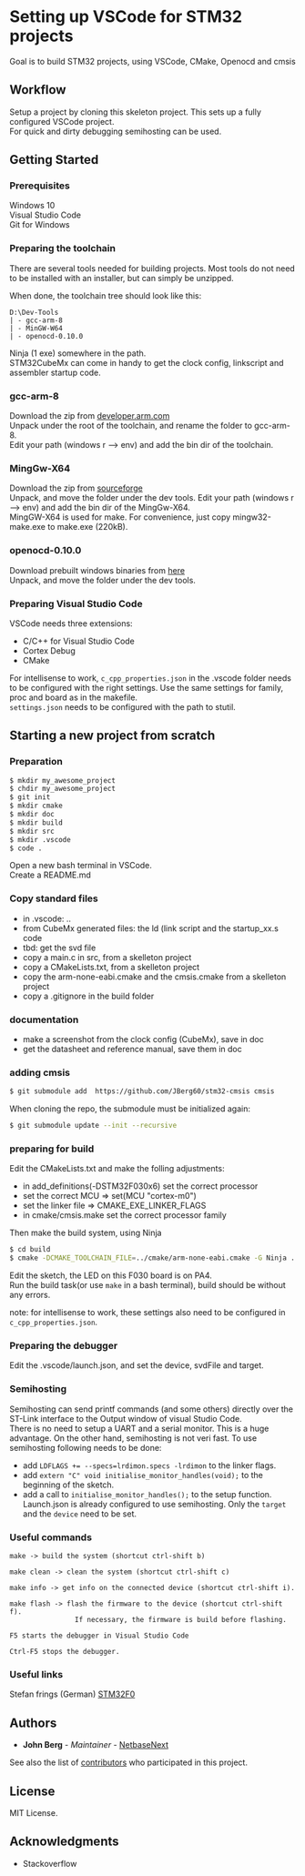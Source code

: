 # Setting up VSCode for STM32 projects
Goal is to build STM32 projects, using VSCode, CMake, Openocd and cmsis

## Workflow
Setup a project by cloning this skeleton project. This sets up a fully configured VSCode project.  
For quick and dirty debugging semihosting can be used.

## Getting Started

### Prerequisites
Windows 10  
Visual Studio Code  
Git for Windows  

### Preparing the toolchain
There are several tools needed for building projects. Most tools do not need to be installed with an installer, but can simply be unzipped.  

When done, the toolchain tree should look like this:  
```
D:\Dev-Tools
| - gcc-arm-8
| - MinGW-W64
| - openocd-0.10.0
```

Ninja (1 exe) somewhere in the path.  
STM32CubeMx can come in handy to get the clock config, linkscript and assembler startup code.  


### gcc-arm-8
Download the zip from [developer.arm.com](https://developer.arm.com/-/media/Files/downloads/gnu-rm/8-2019q3/RC1.1/gcc-arm-none-eabi-8-2019-q3-update-win32.exe?revision=b3eb9c4d-f49f-4694-8928-2084c9f090ac?product=GNU%20Arm%20Embedded%20Toolchain,32-bit,,Windows,8-2019-q3-update)  
Unpack under the root of the toolchain, and rename the folder to gcc-arm-8.  
Edit your path (windows r --> env) and add the bin dir of the toolchain.  

### MingGw-X64
Download the zip from [sourceforge](https://sourceforge.net/projects/mingw-w64/)  
Unpack, and move the folder under the dev tools.
Edit your path (windows r --> env) and add the bin dir of the MingGw-X64.  
MingGW-X64 is used for make.  For convenience, just copy mingw32-make.exe to make.exe (220kB).    

### openocd-0.10.0
Download prebuilt windows binaries from [here](http://www.freddiechopin.info/en/download/category/4-openocd)  
Unpack, and move the folder under the dev tools.  

### Preparing Visual Studio Code
VSCode needs three extensions:  
- C/C++ for Visual Studio Code  
- Cortex Debug  
- CMake

For intellisense to work, ```c_cpp_properties.json``` in the .vscode folder needs to be configured with the right settings. Use the same settings for family, proc and board as in the makefile.  
```settings.json``` needs to be configured with the path to stutil.

## Starting a new project from scratch

### Preparation

```sh
$ mkdir my_awesome_project
$ chdir my_awesome_project
$ git init
$ mkdir cmake
$ mkdir doc
$ mkdir build
$ mkdir src
$ mkdir .vscode
$ code .
```
Open a new bash terminal in VSCode.  
Create a README.md 

### Copy standard files
- in .vscode: ..
- from CubeMx generated files: the ld (link script and the startup_xx.s code  
- tbd: get the svd file
- copy a main.c in src, from a skelleton project
- copy a CMakeLists.txt, from a skelleton project
- copy the arm-none-eabi.cmake and the cmsis.cmake from a skelleton project
- copy a .gitignore in the build folder

### documentation
- make a screenshot from the clock config (CubeMx), save in doc
- get the datasheet and reference manual, save them in doc

### adding cmsis
```sh
$ git submodule add  https://github.com/JBerg60/stm32-cmsis cmsis
```

When cloning the repo, the submodule must be initialized again:  
```sh
$ git submodule update --init --recursive
```


### preparing for build
Edit the CMakeLists.txt and make the folling adjustments:  
- in add_definitions(-DSTM32F030x6) set the correct processor  
- set the correct MCU => set(MCU "cortex-m0")  
- set the linker file => CMAKE_EXE_LINKER_FLAGS
- in cmake/cmsis.make set the correct processor family

Then make the build system, using Ninja
```sh
$ cd build
$ cmake -DCMAKE_TOOLCHAIN_FILE=../cmake/arm-none-eabi.cmake -G Ninja ..
```

Edit the sketch, the LED on this F030 board is on PA4.  
Run the build task(or use ```make``` in a bash terminal), build should be without any errors.  

note: for intellisense to work, these settings also need to be configured in ```c_cpp_properties.json```.


### Preparing the debugger
Edit the .vscode/launch.json, and set the device, svdFile and target.

### Semihosting
Semihosting can send printf commands (and some others) directly over the ST-Link interface to the Output window of visual Studio Code.  
There is no need to setup a UART and a serial monitor. This is a huge advantage. On the other hand, semihosting is not veri fast.
To use semihosting following needs to be done:  
- add ```LDFLAGS += --specs=lrdimon.specs -lrdimon``` to the linker flags.
- add ```extern "C" void initialise_monitor_handles(void);``` to the beginning of the sketch.
- add a call to ```initialise_monitor_handles();```  to the setup function.
Launch.json is already configured to use semihosting. Only the ```target``` and the ```device``` need to be set.


### Useful commands
```
make -> build the system (shortcut ctrl-shift b)  

make clean -> clean the system (shortcut ctrl-shift c)  

make info -> get info on the connected device (shortcut ctrl-shift i).  

make flash -> flash the firmware to the device (shortcut ctrl-shift f).  
                If necessary, the firmware is build before flashing. 

F5 starts the debugger in Visual Studio Code  

Ctrl-F5 stops the debugger.  

```

### Useful links  

Stefan frings (German) [STM32F0](http://stefanfrings.de/stm32/stm32l0.html)

## Authors

* **John Berg** - *Maintainer* - [NetbaseNext](https://netbasenext.nl)

See also the list of [contributors](https://github.com/JBerg60/Arduino-VSCode/graphs/contributors) who participated in this project.

## License

MIT License.

## Acknowledgments

* Stackoverflow
